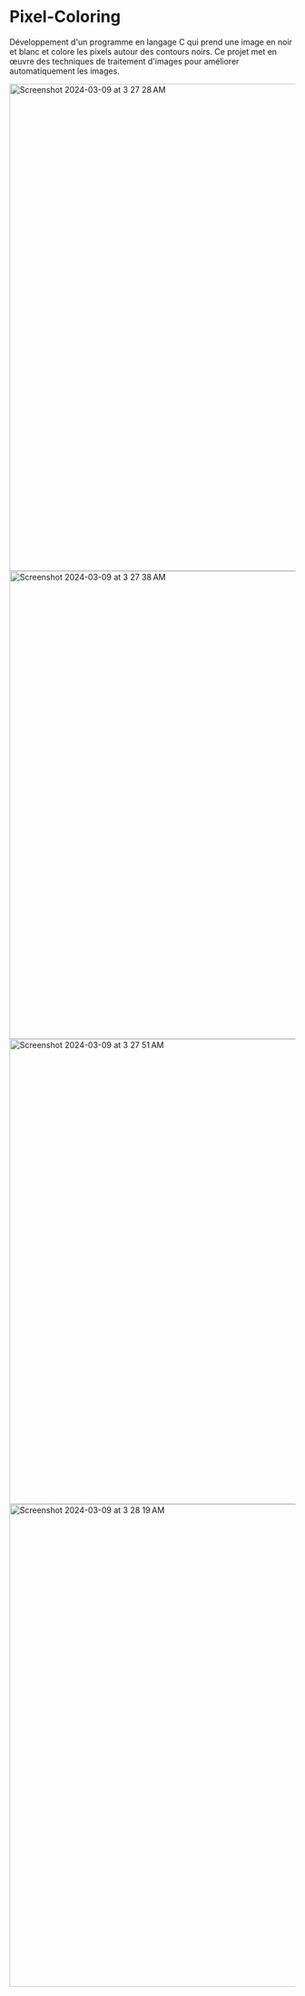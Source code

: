 # Pixel-Coloring
Développement d'un programme en langage C qui prend une image en noir et blanc et colore les pixels autour des contours noirs. Ce projet met en œuvre des techniques de traitement d'images pour améliorer automatiquement les images. 

<img width="857" alt="Screenshot 2024-03-09 at 3 27 28 AM" src="https://github.com/hussein994/Pixel-Coloring/assets/74749627/80c720dc-adb1-4c89-a968-bcde0bf7e5d5">
<img width="823" alt="Screenshot 2024-03-09 at 3 27 38 AM" src="https://github.com/hussein994/Pixel-Coloring/assets/74749627/7a31cb2c-601e-4b8d-b24a-5597ff1ee1c2">
<img width="818" alt="Screenshot 2024-03-09 at 3 27 51 AM" src="https://github.com/hussein994/Pixel-Coloring/assets/74749627/c8d7bd40-d617-4020-85dd-de14f460dd2d">

<img width="849" alt="Screenshot 2024-03-09 at 3 28 19 AM" src="https://github.com/hussein994/Pixel-Coloring/assets/74749627/a8556dd3-3b5b-4516-b405-e60cabb438c7">
